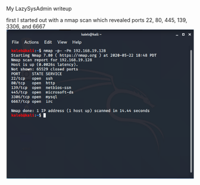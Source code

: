 My LazySysAdmin writeup

first I started out with a nmap scan which revealed ports 22, 80, 445, 139, 3306, and 6667
<img src="nmap.PNG" width="800" />
